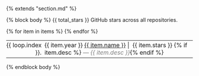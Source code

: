 {% extends "section.md" %}

{% block body %}
{{ total_stars }} GitHub stars across all repositories.

<table class="table table-hover">
{% for item in items %}
<tr>
  <td align='right' style='padding-right:0;padding-left:0;'>{{ loop.index }}.</td>
  <td>
    <span class='cvdate'>{{ item.year }}</span>
    <a href="{{ item.repo_url }}">{{ item.name }}</a>
    <span style="white-space: nowrap">
    | <i class="fa fas fa-star"></i>&nbsp;{{ item.stars }}
    </span>
    {% if item.desc %} <em style="color: gray;">&mdash; {{ item.desc }}</em>{% endif %}
  </td>
</tr>
{% endfor %}
</table>
{% endblock body %}
